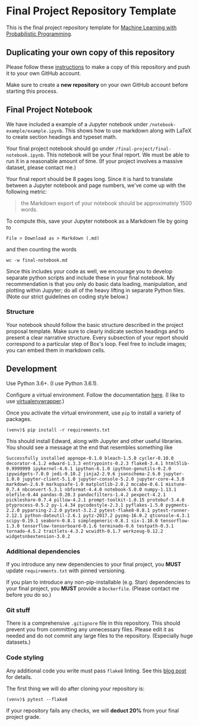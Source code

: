 # Final Project Repository Template

This is the final project repository template for
[Machine Learning with Probabilistic Programming](http://www.proditus.com/syllabus.html).

## Duplicating your own copy of this repository

Please follow these
[instructions](https://help.github.com/articles/duplicating-a-repository/)
to make a copy of this repository and push it to your own GitHub account.

Make sure to create a **new repository** on your own GitHub account before
starting this process.

## Final Project Notebook
We have included a example of a Jupyter notebook under
`/notebook-example/example.ipynb`. This shows how to use markdown along with
LaTeX to create section headings and typeset math.

Your final project notebook should go under
`/final-project/final-notebook.ipynb`. This notebook will be your final report.
We must be able to run it in a reasonable amount of time. (If your project
involves a massive dataset, please contact me.)

Your final report should be 8 pages long. Since it is hard to translate between
a Jupyter notebook and page numbers, we've come up with the following metric:
> the Markdown export of your notebook should be approximately 1500 words.

To compute this, save your Jupyter notebook as a Markdown file by going to
```
File > Download as > Markdown (.md)
```
and then counting the words
```
wc -w final-notebook.md
```

Since this includes your code as well, we encourage you to develop separate
python scripts and include these in your final notebook. My recommendation is
that you only do basic data loading, manipulation, and plotting within Jupyter;
do all of the heavy lifting in separate Python files. (Note our strict
guidelines on coding style below.)

### Structure
Your notebook should follow the basic structure described in the project
proposal template. Make sure to clearly indicate section headings and to
present a clear narrative structure. Every subsection of your report should
correspond to a particular step of Box's loop. Feel free to include images; you
can embed them in markdown cells.

## Development
Use Python 3.6+. (I use Python 3.6.1).

Configure a virtual environment.
Follow the documentation
[here](https://docs.python.org/3.6/tutorial/venv.html).
(I like to use [virtualenvwrapper](http://virtualenvwrapper.readthedocs.io/).)

Once you activate the virtual environment, use `pip` to install a variety of
packages.
```{bash}
(venv)$ pip install -r requirements.txt
```

This should install Edward, along with Jupyter and other useful libraries.
You should see a message at the end that resembles something like
```
Successfully installed appnope-0.1.0 bleach-1.5.0 cycler-0.10.0 decorator-4.1.2 edward-1.3.3 entrypoints-0.2.3 flake8-3.4.1 html5lib-0.9999999 ipykernel-4.6.1 ipython-6.1.0 ipython-genutils-0.2.0 ipywidgets-7.0.0 jedi-0.10.2 jinja2-2.9.6 jsonschema-2.6.0 jupyter-1.0.0 jupyter-client-5.1.0 jupyter-console-5.2.0 jupyter-core-4.3.0 markdown-2.6.9 markupsafe-1.0 matplotlib-2.0.2 mccabe-0.6.1 mistune-0.7.4 nbconvert-5.3.1 nbformat-4.4.0 notebook-5.0.0 numpy-1.13.1 olefile-0.44 pandas-0.20.3 pandocfilters-1.4.2 pexpect-4.2.1 pickleshare-0.7.4 pillow-4.2.1 prompt-toolkit-1.0.15 protobuf-3.4.0 ptyprocess-0.5.2 py-1.4.34 pycodestyle-2.3.1 pyflakes-1.5.0 pygments-2.2.0 pyparsing-2.2.0 pytest-3.2.2 pytest-flake8-0.8.1 pytest-runner-2.12.1 python-dateutil-2.6.1 pytz-2017.2 pyzmq-16.0.2 qtconsole-4.3.1 scipy-0.19.1 seaborn-0.8.1 simplegeneric-0.8.1 six-1.10.0 tensorflow-1.3.0 tensorflow-tensorboard-0.1.6 terminado-0.6 testpath-0.3.1 tornado-4.5.2 traitlets-4.3.2 wcwidth-0.1.7 werkzeug-0.12.2 widgetsnbextension-3.0.2
```

### Additional dependencies
If you introduce any new dependencies to your final project, you **MUST**
update `requirements.txt` with pinned versioning.

If you plan to introduce any non-pip-installable (e.g. Stan) dependencies to
your final project, you **MUST** provide a `Dockerfile`. (Please contact me before you do so.)

### Git stuff
There is a comprehensive `.gitignore` file in this repository. This should prevent you from committing any unnecessary files. Please edit it as needed and do not commit any large files to the repository. (Especially huge datasets.)

### Code styling
Any additional code you write must pass `flake8` linting. See this
[blog post](https://medium.com/python-pandemonium/what-is-flake8-and-why-we-should-use-it-b89bd78073f2) for details.

The first thing we will do after cloning your repository is:
```{bash}
(venv)$ pytest --flake8
```

If your repository fails any checks, we will **deduct 20%** from your final project grade.

